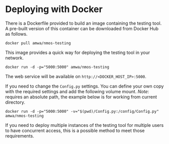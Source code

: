 # Deploying with Docker

There is a Dockerfile provided to build an image containing the testing tool. A pre-built version of this container can be downloaded from Docker Hub as follows.

```shell
docker pull amwa/nmos-testing
```

This image provides a quick way for deploying the testing tool in your network.

```shell
docker run -d -p="5000:5000" amwa/nmos-testing
```

The web service will be available on `http://<DOCKER_HOST_IP>:5000`.

If you need to change the `Config.py` settings. You can define your own copy with the required settings and add the following volume mount. _Note_: requires an absolute path, the example below is for working from current directory.

```shell
docker run -d -p="5000:5000" -v="$(pwd)/Config.py:/config/Config.py" amwa/nmos-testing
```

If you need to deploy multiple instances of the testing tool for multiple users to have concurrent access, this is a possible method to meet those requirements.
